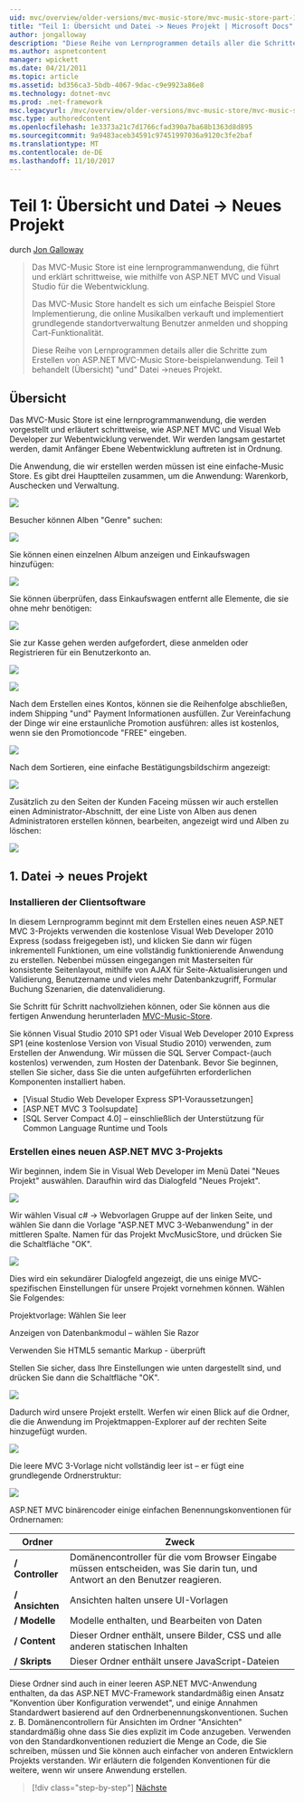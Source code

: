 ```yaml
---
uid: mvc/overview/older-versions/mvc-music-store/mvc-music-store-part-1
title: "Teil 1: Übersicht und Datei -> Neues Projekt | Microsoft Docs"
author: jongalloway
description: "Diese Reihe von Lernprogrammen details aller die Schritte zum Erstellen von ASP.NET MVC-Music Store-beispielanwendung. Teil 1 erläutert Übersicht und Datei -> Neues Projekt."
ms.author: aspnetcontent
manager: wpickett
ms.date: 04/21/2011
ms.topic: article
ms.assetid: bd356ca3-5bdb-4067-9dac-c9e9923a86e8
ms.technology: dotnet-mvc
ms.prod: .net-framework
msc.legacyurl: /mvc/overview/older-versions/mvc-music-store/mvc-music-store-part-1
msc.type: authoredcontent
ms.openlocfilehash: 1e3373a21c7d1766cfad390a7ba68b1363d8d895
ms.sourcegitcommit: 9a9483aceb34591c97451997036a9120c3fe2baf
ms.translationtype: MT
ms.contentlocale: de-DE
ms.lasthandoff: 11/10/2017
---
```

<a name="part-1-overview-and-file-new-project"></a>Teil 1: Übersicht und Datei -> Neues Projekt
====================
durch [Jon Galloway](https://github.com/jongalloway)

> Das MVC-Music Store ist eine lernprogrammanwendung, die führt und erklärt schrittweise, wie mithilfe von ASP.NET MVC und Visual Studio für die Webentwicklung.  
>   
> Das MVC-Music Store handelt es sich um einfache Beispiel Store Implementierung, die online Musikalben verkauft und implementiert grundlegende standortverwaltung Benutzer anmelden und shopping Cart-Funktionalität.  
>   
> Diese Reihe von Lernprogrammen details aller die Schritte zum Erstellen von ASP.NET MVC-Music Store-beispielanwendung. Teil 1 behandelt (Übersicht) "und" Datei -&gt;neues Projekt.


## <a name="overview"></a>Übersicht

Das MVC-Music Store ist eine lernprogrammanwendung, die werden vorgestellt und erläutert schrittweise, wie ASP.NET MVC und Visual Web Developer zur Webentwicklung verwendet. Wir werden langsam gestartet werden, damit Anfänger Ebene Webentwicklung auftreten ist in Ordnung.

Die Anwendung, die wir erstellen werden müssen ist eine einfache-Music Store. Es gibt drei Hauptteilen zusammen, um die Anwendung: Warenkorb, Auschecken und Verwaltung.

![](mvc-music-store-part-1/_static/image1.jpg)

Besucher können Alben "Genre" suchen:

![](mvc-music-store-part-1/_static/image2.jpg)

Sie können einen einzelnen Album anzeigen und Einkaufswagen hinzufügen:

![](mvc-music-store-part-1/_static/image3.jpg)

Sie können überprüfen, dass Einkaufswagen entfernt alle Elemente, die sie ohne mehr benötigen:

![](mvc-music-store-part-1/_static/image4.jpg)

Sie zur Kasse gehen werden aufgefordert, diese anmelden oder Registrieren für ein Benutzerkonto an.

![](mvc-music-store-part-1/_static/image1.png)

![](mvc-music-store-part-1/_static/image2.png)

Nach dem Erstellen eines Kontos, können sie die Reihenfolge abschließen, indem Shipping "und" Payment Informationen ausfüllen. Zur Vereinfachung der Dinge wir eine erstaunliche Promotion ausführen: alles ist kostenlos, wenn sie den Promotioncode "FREE" eingeben.

![](mvc-music-store-part-1/_static/image5.jpg)

Nach dem Sortieren, eine einfache Bestätigungsbildschirm angezeigt:

![](mvc-music-store-part-1/_static/image6.jpg)

Zusätzlich zu den Seiten der Kunden Faceing müssen wir auch erstellen einen Administrator-Abschnitt, der eine Liste von Alben aus denen Administratoren erstellen können, bearbeiten, angezeigt wird und Alben zu löschen:

![](mvc-music-store-part-1/_static/image7.jpg)

## <a name="1-file--gt-new-project"></a>1. Datei -&gt; neues Projekt

### <a name="installing-the-software"></a>Installieren der Clientsoftware

In diesem Lernprogramm beginnt mit dem Erstellen eines neuen ASP.NET MVC 3-Projekts verwenden die kostenlose Visual Web Developer 2010 Express (sodass freigegeben ist), und klicken Sie dann wir fügen inkrementell Funktionen, um eine vollständig funktionierende Anwendung zu erstellen. Nebenbei müssen eingegangen mit Masterseiten für konsistente Seitenlayout, mithilfe von AJAX für Seite-Aktualisierungen und Validierung, Benutzername und vieles mehr Datenbankzugriff, Formular Buchung Szenarien, die datenvalidierung.

Sie Schritt für Schritt nachvollziehen können, oder Sie können aus die fertigen Anwendung herunterladen [MVC-Music-Store](https://github.com/evilDave/MVC-Music-Store).

Sie können Visual Studio 2010 SP1 oder Visual Web Developer 2010 Express SP1 (eine kostenlose Version von Visual Studio 2010) verwenden, zum Erstellen der Anwendung. Wir müssen die SQL Server Compact-(auch kostenlos) verwenden, zum Hosten der Datenbank. Bevor Sie beginnen, stellen Sie sicher, dass Sie die unten aufgeführten erforderlichen Komponenten installiert haben.


- [Visual Studio Web Developer Express SP1-Voraussetzungen]
- [ASP.NET MVC 3 Toolsupdate]
- [SQL Server Compact 4.0] – einschließlich der Unterstützung für Common Language Runtime und Tools


### <a name="creating-a-new-aspnet-mvc-3-project"></a>Erstellen eines neuen ASP.NET MVC 3-Projekts

Wir beginnen, indem Sie in Visual Web Developer im Menü Datei "Neues Projekt" auswählen. Daraufhin wird das Dialogfeld "Neues Projekt".

![](mvc-music-store-part-1/_static/image5.png)

Wir wählen Visual c# -&gt; Webvorlagen Gruppe auf der linken Seite, und wählen Sie dann die Vorlage "ASP.NET MVC 3-Webanwendung" in der mittleren Spalte. Namen für das Projekt MvcMusicStore, und drücken Sie die Schaltfläche "OK".

![](mvc-music-store-part-1/_static/image8.jpg)

Dies wird ein sekundärer Dialogfeld angezeigt, die uns einige MVC-spezifischen Einstellungen für unsere Projekt vornehmen können. Wählen Sie Folgendes:

Projektvorlage: Wählen Sie leer

Anzeigen von Datenbankmodul – wählen Sie Razor

Verwenden Sie HTML5 semantic Markup - überprüft

Stellen Sie sicher, dass Ihre Einstellungen wie unten dargestellt sind, und drücken Sie dann die Schaltfläche "OK".

![](mvc-music-store-part-1/_static/image9.jpg)

Dadurch wird unsere Projekt erstellt. Werfen wir einen Blick auf die Ordner, die die Anwendung im Projektmappen-Explorer auf der rechten Seite hinzugefügt wurden.

![](mvc-music-store-part-1/_static/image10.jpg)

Die leere MVC 3-Vorlage nicht vollständig leer ist – er fügt eine grundlegende Ordnerstruktur:

![](mvc-music-store-part-1/_static/image6.png)

ASP.NET MVC binärencoder einige einfachen Benennungskonventionen für Ordnernamen:

| **Ordner** | **Zweck** |
| --- | --- |
| **/ Controller** | Domänencontroller für die vom Browser Eingabe müssen entscheiden, was Sie darin tun, und Antwort an den Benutzer reagieren. |
| **/ Ansichten** | Ansichten halten unsere UI-Vorlagen |
| **/ Modelle** | Modelle enthalten, und Bearbeiten von Daten |
| **/ Content** | Dieser Ordner enthält, unsere Bilder, CSS und alle anderen statischen Inhalten |
| **/ Skripts** | Dieser Ordner enthält unsere JavaScript-Dateien |

Diese Ordner sind auch in einer leeren ASP.NET MVC-Anwendung enthalten, da das ASP.NET MVC-Framework standardmäßig einen Ansatz "Konvention über Konfiguration verwendet", und einige Annahmen Standardwert basierend auf den Ordnerbenennungskonventionen. Suchen z. B. Domänencontrollern für Ansichten im Ordner "Ansichten" standardmäßig ohne dass Sie dies explizit im Code anzugeben. Verwenden von den Standardkonventionen reduziert die Menge an Code, die Sie schreiben, müssen und Sie können auch einfacher von anderen Entwicklern Projekts verstanden. Wir erläutern die folgenden Konventionen für die weitere, wenn wir unsere Anwendung erstellen.

>[!div class="step-by-step"]
[Nächste](mvc-music-store-part-2.md)
